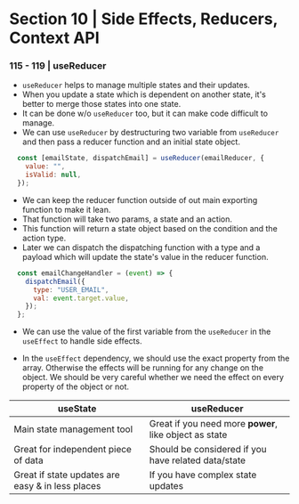 # Section 10 | Side Effects, Reducers, Context API 


### 115 - 119 | useReducer

* `useReducer` helps to manage multiple states and their updates.
* When you update a state which is dependent on another state, it's better to merge those states into one state.
* It can be done w/o `useReducer` too, but it can make code difficult to manage.
* We can use `useReducer` by destructuring two variable from `useReducer` and then pass a reducer function and an initial state object.

```js
  const [emailState, dispatchEmail] = useReducer(emailReducer, {
    value: "",
    isValid: null,
  });
```
* We can keep the reducer function outside of out main exporting function to make it lean. 
* That function will take two params, a state and an action. 
* This function will return a state object based on the condition and the action type.
* Later we can dispatch the dispatching function with a type and a payload which will update the state's value in the reducer function.

```js
  const emailChangeHandler = (event) => {
    dispatchEmail({
      type: "USER_EMAIL",
      val: event.target.value,
    });
  };
```

* We can use the value of the first variable from the `useReducer` in the `useEffect` to handle side effects.

* In the `useEffect` dependency, we should use the exact property from the array. Otherwise the effects will be running for any change on the object. We should be very careful whether we need the effect on every property of the object or not.

| **useState**  | **useReducer**  |   
|---|---|
| Main state management tool  | Great if you need more **power**, like object as state  |
| Great for independent piece of data  | Should be considered if you have related data/state  |
| Great if state updates are easy & in less places  | If you have complex state updates  |



